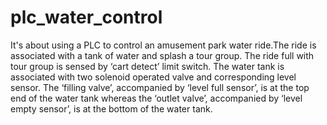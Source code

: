 # plc_water_control
It's about using a PLC to control an amusement park water ride.The ride is associated with a tank of water and splash a tour group. The ride full with tour group is sensed by ‘cart detect’ limit switch. The water tank is associated with two solenoid operated valve and corresponding level sensor. The ‘filling valve’, accompanied by ‘level full sensor’, is at the top end of the water tank whereas the ‘outlet valve’, accompanied by ‘level empty sensor’, is at the bottom of the water tank.
